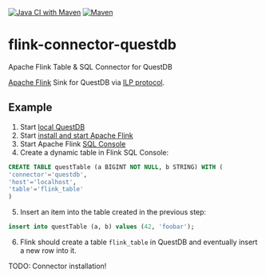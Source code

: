 [![Java CI with Maven](https://github.com/jerrinot/flink-connector-questdb/actions/workflows/ci.yml/badge.svg)](https://github.com/jerrinot/flink-connector-questdb/actions/workflows/ci.yml)
[![Maven](https://maven-badges.herokuapp.com/maven-central/info.jerrinot/flink-connector-questdb/badge.png)](https://maven-badges.herokuapp.com/maven-central/info.jerrinot/flink-connector-questdb)

# flink-connector-questdb
Apache Flink Table &amp; SQL Connector for QuestDB

[Apache Flink](https://nightlies.apache.org/flink/flink-docs-master/docs/connectors/table/overview/) Sink for QuestDB via [ILP protocol](https://questdb.io/docs/develop/insert-data#influxdb-line-protocol). 

## Example
1. Start [local QuestDB](https://questdb.io/docs/get-started/docker)
2. Start [install and start Apache Flink](https://nightlies.apache.org/flink/flink-docs-master/docs/try-flink/local_installation/)
3. Start Apache Flink [SQL Console](https://nightlies.apache.org/flink/flink-docs-master/docs/dev/table/sqlclient/)
4. Create a dynamic table in Flink SQL Console:
```sql
CREATE TABLE questTable (a BIGINT NOT NULL, b STRING) WITH (
'connector'='questdb',
'host'='localhost',
'table'='flink_table'
)
```
5. Insert an item into the table created in the previous step:
```sql
insert into questTable (a, b) values (42, 'foobar');
```
6. Flink should create a table `flink_table` in QuestDB and eventually insert a new row into it. 

TODO: Connector installation!
